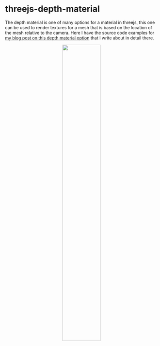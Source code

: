 # threejs-depth-material

The depth material is one of many options for a material in threejs, this one can be used to render textures for a mesh that is based on the location of the mesh relative to the camera. Here I have the source code examples for [my blog post on this depth material option](https://dustinpfister.github.io/2021/05/04/threejs-depth-material/) that I write about in detail there.

<div align="center">
      <a href="https://www.youtube.com/watch?v=Xxhg8eB6ojU">
         <img src="https://img.youtube.com/vi/Xxhg8eB6ojU/0.jpg" style="width:50%;">
      </a>
</div>

